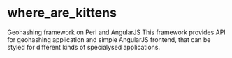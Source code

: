where_are_kittens
=================

Geohashing framework on Perl and AngularJS 
This framework provides API for geohashing application and simple AngularJS frontend, that can be styled for
different kinds of specialysed applications.
